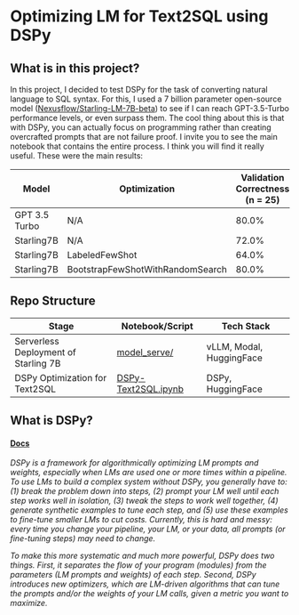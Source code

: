 # Optimizing LM for Text2SQL using DSPy 

## What is in this project?
In this project, I decided to test DSPy for the task of converting natural language to SQL syntax. For this, I used a 7 billion parameter open-source model ([Nexusflow/Starling-LM-7B-beta](https://huggingface.co/Nexusflow/Starling-LM-7B-beta)) to see if I can reach GPT-3.5-Turbo performance levels, or even surpass them. The cool thing about this is that with DSPy, you can actually focus on programming rather than creating overcrafted prompts that are not failure proof. I invite you to see the main notebook that contains the entire process. I think you will find it really useful. These were the main results:

| Model | Optimization | Validation Correctness (n = 25) | Test Correctness (n = 75) |
| ----- | ------------ | ------------------------------- | ------------------------- |
| GPT 3.5 Turbo | N/A | 80.0% | 70.07% |
| Starling7B | N/A | 72.0% | 50.67% |
| Starling7B | LabeledFewShot | 64.0% | 60.0% |
| Starling7B | BootstrapFewShotWithRandomSearch | 80.0% | 68.0% |

## Repo Structure
| Stage                                    | Notebook/Script                                                                                                 | Tech Stack                     |
|------------------------------------------|------------------------------------------------------------------------------------------------------------------|--------------------------------|
| Serverless Deployment of Starling 7B     | [model_serve/](https://github.com/jjovalle99/DSPy-Text2SQL/tree/23a0a347db2d7515c5a28c305dacaea00d09dddc/model_serve)  | vLLM, Modal, HuggingFace       |
| DSPy Optimization for Text2SQL           | [DSPy-Text2SQL.ipynb](https://github.com/jjovalle99/DSPy-Text2SQL/blob/23a0a347db2d7515c5a28c305dacaea00d09dddc/DSPy-Text2SQL.ipynb)     | DSPy, HuggingFace |

## What is DSPy?
#### [Docs](https://dspy-docs.vercel.app/)

_DSPy is a framework for algorithmically optimizing LM prompts and weights, especially when LMs are used one or more times within a pipeline. To use LMs to build a complex system without DSPy, you generally have to: (1) break the problem down into steps, (2) prompt your LM well until each step works well in isolation, (3) tweak the steps to work well together, (4) generate synthetic examples to tune each step, and (5) use these examples to fine-tune smaller LMs to cut costs. Currently, this is hard and messy: every time you change your pipeline, your LM, or your data, all prompts (or fine-tuning steps) may need to change._

_To make this more systematic and much more powerful, DSPy does two things. First, it separates the flow of your program (modules) from the parameters (LM prompts and weights) of each step. Second, DSPy introduces new optimizers, which are LM-driven algorithms that can tune the prompts and/or the weights of your LM calls, given a metric you want to maximize._